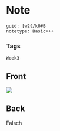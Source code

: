 # Note
```
guid: [w2{/k0#B
notetype: Basic+++
```

### Tags
```
Week3
```

## Front
<img src="paste-7c93fe6227ae5323d13583ef2856b4039e7d72e4.jpg">

## Back
Falsch
